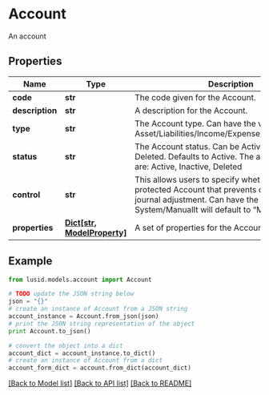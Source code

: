 # Account

An account

## Properties
Name | Type | Description | Notes
------------ | ------------- | ------------- | -------------
**code** | **str** | The code given for the Account. | 
**description** | **str** | A description for the Account. | [optional] 
**type** | **str** | The Account type. Can have the values: Asset/Liabilities/Income/Expense/Capital/Revenue. | 
**status** | **str** | The Account status. Can be Active, Inactive or Deleted. Defaults to Active. The available values are: Active, Inactive, Deleted | 
**control** | **str** | This allows users to specify whether this a protected Account that prevents direct manual journal adjustment. Can have the values: System/ManualIt will default to “Manual”. | 
**properties** | [**Dict[str, ModelProperty]**](ModelProperty.md) | A set of properties for the Account. | [optional] 

## Example

```python
from lusid.models.account import Account

# TODO update the JSON string below
json = "{}"
# create an instance of Account from a JSON string
account_instance = Account.from_json(json)
# print the JSON string representation of the object
print Account.to_json()

# convert the object into a dict
account_dict = account_instance.to_dict()
# create an instance of Account from a dict
account_form_dict = account.from_dict(account_dict)
```
[[Back to Model list]](../README.md#documentation-for-models) [[Back to API list]](../README.md#documentation-for-api-endpoints) [[Back to README]](../README.md)


